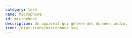 ```yaml
---
category: tech
name: Microphone
id: microphone
description: Un appareil qui génère des données audio. 
icon: /dtpr-icons/microphone.svg
---
```

